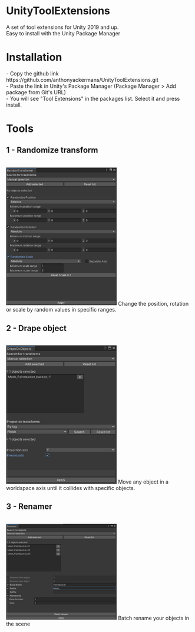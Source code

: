 # UnityToolExtensions
A set of tool extensions for Unity 2019 and up.<br>
Easy to install with the Unity Package Manager

<H1>Installation</H1>
- Copy the github link https://github.com/anthonyackermans/UnityToolExtensions.git <br>
- Paste the link in Unity's Package Manager (Package Manager > Add package from Git's URL)<br>
- You will see "Tool Extensions" in the packages list. Select it and press install.<br>

<H1>Tools</H1>
<H2>1 - Randomize transform</H2><br>
<img src="images/randomtransform_screenshot.jpg" width="300"></img>
Change the position, rotation or scale by random values in specific ranges.<br>

<H2>2 - Drape object</H2><br>
<img src="images/drapeobjects_screenshot.jpg" width="300"></img>
Move any object in a worldspace axis until it collides with specific objects. <br>

<H2>3 - Renamer</H2><br>
<img src="images/renamer_screenshot.jpg" width="300"></img>
Batch rename your objects in the scene<br>
